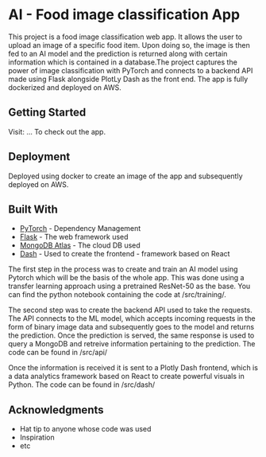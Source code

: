 # AI - Food image classification App

This project is a food image classification web app. It allows the user to upload an image of a specific food item. Upon doing so, the image is then fed to an AI model and the prediction is returned along with certain information which is contained in a database.The project captures the power of image classification with PyTorch and connects to a backend API made using Flask alongside PlotLy Dash as the front end. The app is fully dockerized and deployed on AWS.

## Getting Started

Visit: ... To check out the app.



## Deployment

Deployed using docker to create an image of the app and subsequently deployed on AWS.

## Built With

* [PyTorch](https://pytorch.org//) - Dependency Management
* [Flask](https://flask.palletsprojects.com/en/1.1.x/) - The web framework used
* [MongoDB Atlas](https://www.mongodb.com/cloud/atlas) - The cloud DB used
* [Dash](https://dash.plot.ly/) - Used to create the frontend - framework based on React

The first step in the process was to create and train an AI model using Pytorch which will be the basis of the whole app. This was done using a transfer learning approach using a pretrained ResNet-50 as the base. You can find the python notebook containing the code at 
/src/training/.

The second step was to create the backend API used to take the requests. The API connects to the ML model, which accepts incoming requests in the form of binary image data and subsequently goes to the model and returns the prediction. Once the prediction is served, the same response is used to query a MongoDB and retreive information pertaining to the prediction. The code can be found in 
/src/api/

Once the information is received it is sent to a Plotly Dash frontend, which is a data analytics framework based on React to create powerful visuals in Python. The code can be found in /src/dash/

## Acknowledgments

* Hat tip to anyone whose code was used
* Inspiration
* etc
